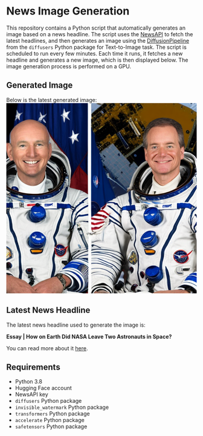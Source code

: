 # News Image Generation
This repository contains a Python script that automatically generates an image based on a news headline. The script uses the [NewsAPI](https://newsapi.org/) to fetch the latest headlines, and then generates an image using the [DiffusionPipeline](https://github.com/huggingface/diffusers) from the `diffusers` Python package for Text-to-Image task.
The script is scheduled to run every few minutes. Each time it runs, it fetches a new headline and generates a new image, which is then displayed below. The image generation process is performed on a GPU.

## Generated Image
Below is the latest generated image:
![Generated Image](image.png)

## Latest News Headline
The latest news headline used to generate the image is:

**Essay | How on Earth Did NASA Leave Two Astronauts in Space?**

You can read more about it [here](https://news.google.com/rss/articles/CBMipwFBVV95cUxNamtKalFWY0F3MkZCckdZY0Vsb3ZBNkVGRElEdm9WMVd5TTFIVVlTdVVmZi1GbUZoMkZUR3BhdVFfT3l0VElhLUxtaHBxdzQ4cUZ2RFQ0cFBMbl9SNFVkUVJkLVpFVXR5ZlRFSFp2dDAzdjY0ek13Z205elpReERwZy1RZkRmQTNLMnFXZk8zMXNnOHNERnRjYy1LZk9ZSm9nVjQxYmFVbw?oc=5).

## Requirements
- Python 3.8
- Hugging Face account
- NewsAPI key
- `diffusers` Python package
- `invisible_watermark` Python package
- `transformers` Python package
- `accelerate` Python package
- `safetensors` Python package
